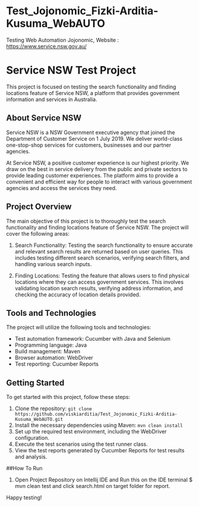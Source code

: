 # Test_Jojonomic_Fizki-Arditia-Kusuma_WebAUTO
Testing Web Automation Jojonomic, Website : https://www.service.nsw.gov.au/
</br>
# Service NSW Test Project

This project is focused on testing the search functionality and finding locations feature of Service NSW, a platform that provides government information and services in Australia.

## About Service NSW

Service NSW is a NSW Government executive agency that joined the Department of Customer Service on 1 July 2019. We deliver world-class one-stop-shop services for customers, businesses and our partner agencies. 

At Service NSW, a positive customer experience is our highest priority. We draw on the best in service delivery from the public and private sectors to provide leading customer experiences. The platform aims to provide a convenient and efficient way for people to interact with various government agencies and access the services they need.

## Project Overview

The main objective of this project is to thoroughly test the search functionality and finding locations feature of Service NSW. The project will cover the following areas:

1. Search Functionality: Testing the search functionality to ensure accurate and relevant search results are returned based on user queries. This includes testing different search scenarios, verifying search filters, and handling various search inputs.

2. Finding Locations: Testing the feature that allows users to find physical locations where they can access government services. This involves validating location search results, verifying address information, and checking the accuracy of location details provided.

## Tools and Technologies

The project will utilize the following tools and technologies:

- Test automation framework: Cucumber with Java and Selenium
- Programming language: Java
- Build management: Maven
- Browser automation: WebDriver
- Test reporting: Cucumber Reports

## Getting Started

To get started with this project, follow these steps:

1. Clone the repository: `git clone https://github.com/viskiarditia/Test_Jojonomic_Fizki-Arditia-Kusuma_WebAUTO.git`
2. Install the necessary dependencies using Maven: `mvn clean install`
3. Set up the required test environment, including the WebDriver configuration.
4. Execute the test scenarios using the test runner class.
5. View the test reports generated by Cucumber Reports for test results and analysis.

##How To Run
1. Open Project Repository on Intellij IDE and Run this on the IDE terminal
  $ mvn clean test and click search.html on target folder for report. 

Happy testing!

